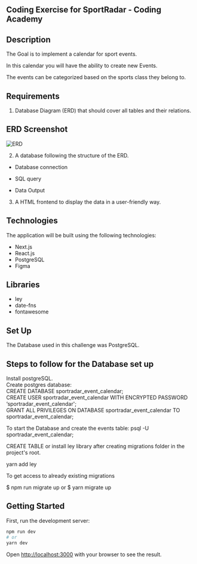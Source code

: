 ## Coding Exercise for SportRadar - Coding Academy

## Description

The Goal is to implement a calendar for sport events.

In this calendar you will have the ability to create new Events.

The events can be categorized based on the sports class they belong to.

## Requirements

1. Database Diagram (ERD) that should cover all tables and their relations.

## ERD Screenshot
![ERD](https://user-images.githubusercontent.com/77852951/145813320-61e19775-1c7c-4d1f-b629-400b90b279ec.jpg)

2. A database following the structure of the ERD.

- Database connection

- SQL query

- Data Output

3. A HTML frontend to display the data in a user-friendly way. 

## Technologies
The application will be built using the following technologies:

- Next.js
- React.js
- PostgreSQL
- Figma

## Libraries
- ley
- date-fns
- fontawesome


## Set Up

The Database used in this challenge was PostgreSQL.

## Steps to follow for the Database set up

Install postgreSQL. <br/>
Create postgres database: <br/>
CREATE DATABASE sportradar_event_calendar; <br/>
CREATE USER sportradar_event_calendar WITH ENCRYPTED PASSWORD ‘sportradar_event_calendar'; <br/>
GRANT ALL PRIVILEGES ON DATABASE sportradar_event_calendar TO sportradar_event_calendar; <br/>

To start the Database and create the events table: 
psql -U sportradar_event_calendar; 

CREATE TABLE or
install ley library
after creating migrations folder in the project's root.

yarn add ley

To get access to already existing migrations

$ npm run migrate up or
$ yarn migrate up

## Getting Started
First, run the development server:

```bash
npm run dev
# or
yarn dev
```

Open [http://localhost:3000](http://localhost:3000) with your browser to see the result.



